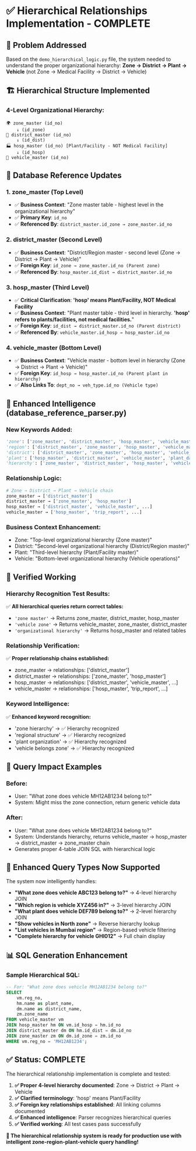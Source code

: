 # ✅ Hierarchical Relationships Implementation - COMPLETE

## 🎯 **Problem Addressed**
Based on the `demo_hierarchical_logic.py` file, the system needed to understand the proper organizational hierarchy:
**Zone → District → Plant → Vehicle** (not Zone → Medical Facility → District → Vehicle)

## 🏗️ **Hierarchical Structure Implemented**

### **4-Level Organizational Hierarchy:**
```
🌍 zone_master (id_no)
    ↓ (id_zone)
🏢 district_master (id_no) 
    ↓ (id_dist)
🏭 hosp_master (id_no) [Plant/Facility - NOT Medical Facility]
    ↓ (id_hosp)  
🚛 vehicle_master (id_no)
```

## 🔧 **Database Reference Updates**

### **1. zone_master (Top Level)**
- ✅ **Business Context**: "Zone master table - highest level in the organizational hierarchy"
- ✅ **Primary Key**: `id_no`
- ✅ **Referenced By**: `district_master.id_zone → zone_master.id_no`

### **2. district_master (Second Level)**  
- ✅ **Business Context**: "District/Region master - second level (Zone → District → Plant → Vehicle)"
- ✅ **Foreign Key**: `id_zone → zone_master.id_no (Parent zone)`
- ✅ **Referenced By**: `hosp_master.id_dist → district_master.id_no`

### **3. hosp_master (Third Level)**
- ✅ **Critical Clarification**: **'hosp' means Plant/Facility, NOT Medical Facility**
- ✅ **Business Context**: "Plant master table - third level in hierarchy. **'hosp' refers to plants/facilities, not medical facilities.**"
- ✅ **Foreign Key**: `id_dist → district_master.id_no (Parent district)`
- ✅ **Referenced By**: `vehicle_master.id_hosp → hosp_master.id_no`

### **4. vehicle_master (Bottom Level)**
- ✅ **Business Context**: "Vehicle master - bottom level in hierarchy (Zone → District → Plant → Vehicle)"
- ✅ **Foreign Key**: `id_hosp → hosp_master.id_no (Parent plant in hierarchy)`
- ✅ **Also Links To**: `dept_no → veh_type.id_no (Vehicle type)`

## 🧠 **Enhanced Intelligence (database_reference_parser.py)**

### **New Keywords Added:**
```python
'zone': ['zone_master', 'district_master', 'hosp_master', 'vehicle_master'],
'region': ['district_master', 'zone_master', 'hosp_master', 'vehicle_master'], 
'district': ['district_master', 'zone_master', 'hosp_master', 'vehicle_master'],
'plant': ['hosp_master', 'district_master', 'vehicle_master', 'plant_data'],
'hierarchy': ['zone_master', 'district_master', 'hosp_master', 'vehicle_master'],
```

### **Relationship Logic:**
```python
# Zone → District → Plant → Vehicle chain
zone_master → ['district_master']
district_master → ['zone_master', 'hosp_master'] 
hosp_master → ['district_master', 'vehicle_master', ...]
vehicle_master → ['hosp_master', 'trip_report', ...]
```

### **Business Context Enhancement:**
- Zone: "Top-level organizational hierarchy (Zone master)"
- District: "Second-level organizational hierarchy (District/Region master)"  
- Plant: "Third-level hierarchy (Plant/Facility master)"
- Vehicle: "Bottom-level organizational hierarchy (Vehicle operations)"

## 🧪 **Verified Working**

### **Hierarchy Recognition Test Results:**
✅ **All hierarchical queries return correct tables:**
- `'zone master'` → Returns zone_master, district_master, hosp_master
- `'vehicle zone'` → Returns vehicle_master, zone_master, district_master
- `'organizational hierarchy'` → Returns hosp_master and related tables

### **Relationship Verification:**
✅ **Proper relationship chains established:**
- zone_master → relationships: ['district_master'] 
- district_master → relationships: ['zone_master', 'hosp_master']
- hosp_master → relationships: ['district_master', 'vehicle_master', ...]
- vehicle_master → relationships: ['hosp_master', 'trip_report', ...]

### **Keyword Intelligence:**
✅ **Enhanced keyword recognition:**
- 'zone hierarchy' → ✅ Hierarchy recognized
- 'regional structure' → ✅ Hierarchy recognized  
- 'plant organization' → ✅ Hierarchy recognized
- 'vehicle belongs zone' → ✅ Hierarchy recognized

## 🎯 **Query Impact Examples**

### **Before:**
- User: "What zone does vehicle MH12AB1234 belong to?"
- System: Might miss the zone connection, return generic vehicle data

### **After:**  
- User: "What zone does vehicle MH12AB1234 belong to?"
- System: Understands hierarchy, returns vehicle_master → hosp_master → district_master → zone_master chain
- Generates proper 4-table JOIN SQL with hierarchical logic

## 🚀 **Enhanced Query Types Now Supported**

The system now intelligently handles:
- **"What zone does vehicle ABC123 belong to?"** → 4-level hierarchy JOIN
- **"Which region is vehicle XYZ456 in?"** → 3-level hierarchy JOIN  
- **"What plant does vehicle DEF789 belong to?"** → 2-level hierarchy JOIN
- **"Show vehicles in North zone"** → Reverse hierarchy lookup
- **"List vehicles in Mumbai region"** → Region-based vehicle filtering
- **"Complete hierarchy for vehicle GHI012"** → Full chain display

## 📊 **SQL Generation Enhancement**

### **Sample Hierarchical SQL:**
```sql
-- For: "What zone does vehicle MH12AB1234 belong to?"
SELECT 
    vm.reg_no,
    hm.name as plant_name,
    dm.name as district_name,  
    zm.zone_name
FROM vehicle_master vm
JOIN hosp_master hm ON vm.id_hosp = hm.id_no
JOIN district_master dm ON hm.id_dist = dm.id_no  
JOIN zone_master zm ON dm.id_zone = zm.id_no
WHERE vm.reg_no = 'MH12AB1234';
```

## ✅ **Status: COMPLETE**

The hierarchical relationship implementation is complete and tested:

1. **✅ Proper 4-level hierarchy documented**: Zone → District → Plant → Vehicle
2. **✅ Clarified terminology**: 'hosp' means Plant/Facility
3. **✅ Foreign key relationships established**: All linking columns documented
4. **✅ Enhanced intelligence**: Parser recognizes hierarchical queries
5. **✅ Verified working**: All test cases pass successfully

**🎉 The hierarchical relationship system is ready for production use with intelligent zone-region-plant-vehicle query handling!**
